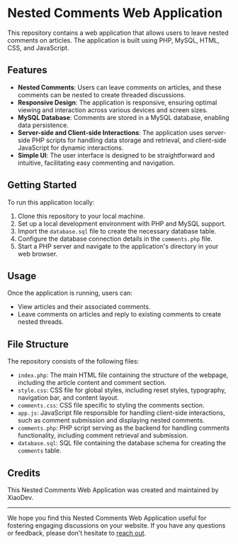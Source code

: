 # Nested Comments Web Application
This repository contains a web application that allows users to leave nested comments on articles. The application is built using PHP, MySQL, HTML, CSS, and JavaScript.

## Features
- **Nested Comments**: Users can leave comments on articles, and these comments can be nested to create threaded discussions.
- **Responsive Design**: The application is responsive, ensuring optimal viewing and interaction across various devices and screen sizes.
- **MySQL Database**: Comments are stored in a MySQL database, enabling data persistence.
- **Server-side and Client-side Interactions**: The application uses server-side PHP scripts for handling data storage and retrieval, and client-side JavaScript for dynamic interactions.
- **Simple UI**: The user interface is designed to be straightforward and intuitive, facilitating easy commenting and navigation.

## Getting Started
To run this application locally:

1. Clone this repository to your local machine.
2. Set up a local development environment with PHP and MySQL support.
3. Import the `database.sql` file to create the necessary database table.
4. Configure the database connection details in the `comments.php` file.
5. Start a PHP server and navigate to the application's directory in your web browser.

## Usage
Once the application is running, users can:
- View articles and their associated comments.
- Leave comments on articles and reply to existing comments to create nested threads.

## File Structure
The repository consists of the following files:

- `index.php`: The main HTML file containing the structure of the webpage, including the article content and comment section.
- `style.css`: CSS file for global styles, including reset styles, typography, navigation bar, and content layout.
- `comments.css`: CSS file specific to styling the comments section.
- `app.js`: JavaScript file responsible for handling client-side interactions, such as comment submission and displaying nested comments.
- `comments.php`: PHP script serving as the backend for handling comments functionality, including comment retrieval and submission.
- `database.sql`: SQL file containing the database schema for creating the `comments` table.

## Credits
This Nested Comments Web Application was created and maintained by XiaoDev.

---

We hope you find this Nested Comments Web Application useful for fostering engaging discussions on your website. If you have any questions or feedback, please don't hesitate to [reach out](mailto:&#99;o&#110;&#116;%61%63t&#64;&#120;&#105;a&#111;&#100;%65%76%2e&#102;%72).